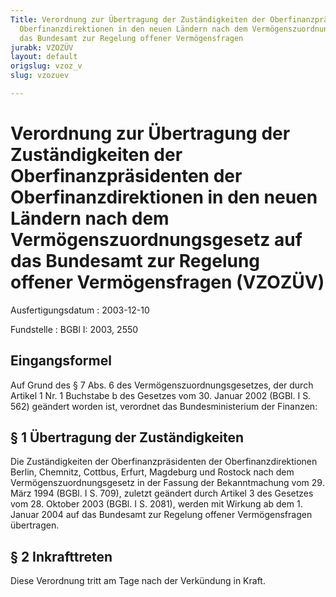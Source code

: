 ```yaml
---
Title: Verordnung zur Übertragung der Zuständigkeiten der Oberfinanzpräsidenten der
  Oberfinanzdirektionen in den neuen Ländern nach dem Vermögenszuordnungsgesetz auf
  das Bundesamt zur Regelung offener Vermögensfragen
jurabk: VZOZÜV
layout: default
origslug: vzoz_v
slug: vzozuev

---
```


# Verordnung zur Übertragung der Zuständigkeiten der Oberfinanzpräsidenten der Oberfinanzdirektionen in den neuen Ländern nach dem Vermögenszuordnungsgesetz auf das Bundesamt zur Regelung offener Vermögensfragen (VZOZÜV)

Ausfertigungsdatum
:   2003-12-10

Fundstelle
:   BGBl I: 2003, 2550



## Eingangsformel

Auf Grund des § 7 Abs. 6 des Vermögenszuordnungsgesetzes, der durch Artikel 1 Nr. 1 Buchstabe b des Gesetzes vom 30. Januar 2002 (BGBl. I S. 562) geändert worden ist, verordnet das Bundesministerium der Finanzen:


## § 1 Übertragung der Zuständigkeiten

Die Zuständigkeiten der Oberfinanzpräsidenten der Oberfinanzdirektionen Berlin, Chemnitz, Cottbus, Erfurt, Magdeburg und Rostock nach dem Vermögenszuordnungsgesetz in der Fassung der Bekanntmachung vom 29. März 1994 (BGBl. I S. 709), zuletzt geändert durch Artikel 3 des Gesetzes vom 28. Oktober 2003 (BGBl. I S. 2081), werden mit Wirkung ab dem 1. Januar 2004 auf das Bundesamt zur Regelung offener Vermögensfragen übertragen.


## § 2 Inkrafttreten

Diese Verordnung tritt am Tage nach der Verkündung in Kraft.

